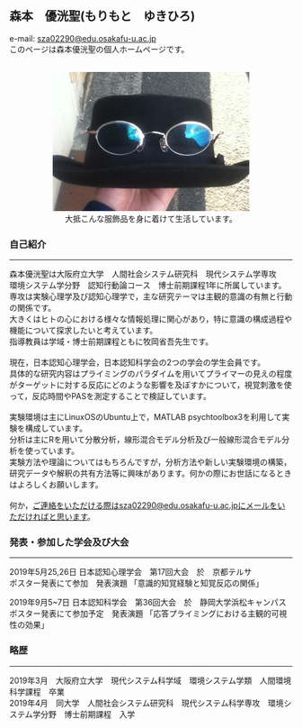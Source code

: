 ## 森本　優洸聖(もりもと　ゆきひろ)
e-mail: sza02290@edu.osakafu-u.ac.jp<br>
このページは森本優洸聖の個人ホームページです。<br><br>

<div align="center">
 <img src="icon.jpg" alt="サンプル" title="アイコン画像"><br>
 大抵こんな服飾品を身に着けて生活しています。
</div>

### 自己紹介
*****
森本優洸聖は大阪府立大学　人間社会システム研究科　現代システム学専攻<br>
環境システム学分野　認知行動論コース　博士前期課程1年に所属しています。<br>
専攻は実験心理学及び認知心理学で，主な研究テーマは主観的意識の有無と行動の関係です。<br>
大きくはヒトの心における様々な情報処理に関心があり，特に意識の構成過程や機能について探求したいと考えています。<br>
指導教員は学域・博士前期課程ともに牧岡省吾先生です。<br><br>
現在，日本認知心理学会，日本認知科学会の2つの学会の学生会員です。<br>
具体的な研究内容はプライミングのパラダイムを用いてプライマーの見えの程度がターゲットに対する反応にどのような影響を及ぼすかについて，視覚刺激を使って，反応時間やPASを測定することで検証しています。<br><br>
実験環境は主にLinuxOSのUbuntu上で，MATLAB psychtoolbox3を利用して実験を構成しています。<br>
分析は主にRを用いて分散分析，線形混合モデル分析及び一般線形混合モデル分析を使っています。<br>
実験方法や理論についてはもちろんですが，分析方法や新しい実験環境の構築，研究データや解釈の共有方法等に興味があります。何かの際にお世話になるときはよろしくお願いします。<br><br>
何か，ご連絡をいただける際はsza02290@edu.osakafu-u.ac.jpにメールをいただければと思います。

### 発表・参加した学会及び大会
*****
2019年5月25,26日 日本認知心理学会　第17回大会　於　京都テルサ<br>
ポスター発表にて参加　発表演題 「意識的知覚経験と知覚反応の関係」

2019年9月5~7日 日本認知科学会　第36回大会　於　静岡大学浜松キャンパス<br>
ポスター発表にて参加予定　発表演題 「応答プライミングにおける主観的可視性の効果」

### 略歴
*****
2019年3月　大阪府立大学　現代システム科学域　環境システム学類　人間環境科学課程　卒業<br>
2019年4月　同大学　人間社会システム研究科　現代システム科学専攻　環境システム学分野　博士前期課程　入学<br>
